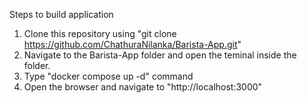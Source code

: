 Steps to build application
1. Clone this repository using "git clone https://github.com/ChathuraNilanka/Barista-App.git"
2. Navigate to the Barista-App folder and open the teminal inside the folder.
3. Type "docker compose up -d" command
4. Open the browser and navigate to "http://localhost:3000"
